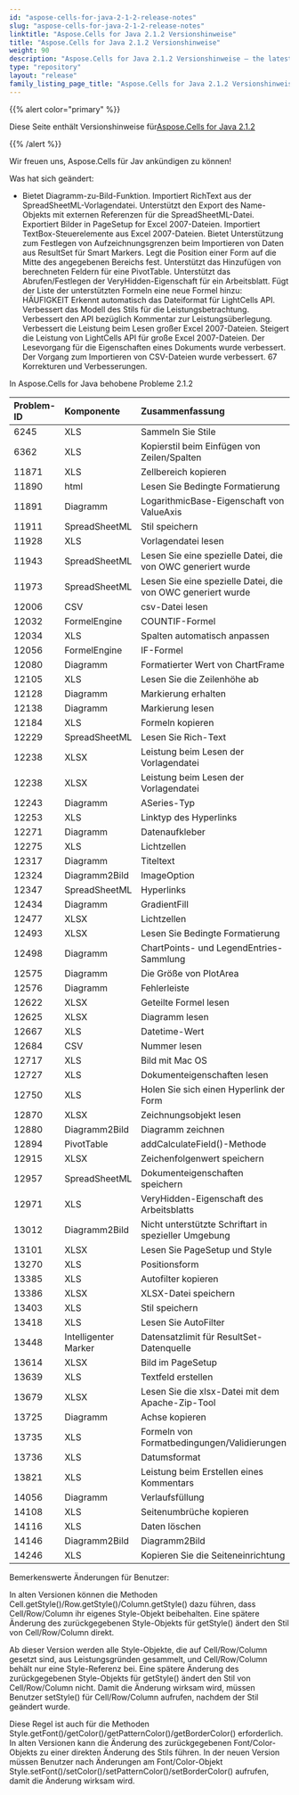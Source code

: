 ```yaml
---
id: "aspose-cells-for-java-2-1-2-release-notes"
slug: "aspose-cells-for-java-2-1-2-release-notes"
linktitle: "Aspose.Cells for Java 2.1.2 Versionshinweise"
title: "Aspose.Cells for Java 2.1.2 Versionshinweise"
weight: 90
description: "Aspose.Cells for Java 2.1.2 Versionshinweise – the latest updates and fixes."
type: "repository"
layout: "release"
family_listing_page_title: "Aspose.Cells for Java 2.1.2 Versionshinweise"
---
```

{{% alert color="primary" %}} 

 Diese Seite enthält Versionshinweise für[Aspose.Cells for Java 2.1.2](https://releases.aspose.com/cells/java/new-releases/aspose.cells-for-java-2.1.2/)

{{% /alert %}} 

 Wir freuen uns, Aspose.Cells für Jav ankündigen zu können!

 Was hat sich geändert:

- Bietet Diagramm-zu-Bild-Funktion.
 Importiert RichText aus der SpreadSheetML-Vorlagendatei.
 Unterstützt den Export des Name-Objekts mit externen Referenzen für die SpreadSheetML-Datei.
Exportiert Bilder in PageSetup for Excel 2007-Dateien.
 Importiert TextBox-Steuerelemente aus Excel 2007-Dateien.
 Bietet Unterstützung zum Festlegen von Aufzeichnungsgrenzen beim Importieren von Daten aus ResultSet für Smart Markers.
 Legt die Position einer Form auf die Mitte des angegebenen Bereichs fest.
 Unterstützt das Hinzufügen von berechneten Feldern für eine PivotTable.
 Unterstützt das Abrufen/Festlegen der VeryHidden-Eigenschaft für ein Arbeitsblatt.
 Fügt der Liste der unterstützten Formeln eine neue Formel hinzu: HÄUFIGKEIT
 Erkennt automatisch das Dateiformat für LightCells API.
 Verbessert das Modell des Stils für die Leistungsbetrachtung.
 Verbessert den API bezüglich Kommentar zur Leistungsüberlegung.
 Verbessert die Leistung beim Lesen großer Excel 2007-Dateien.
 Steigert die Leistung von LightCells API für große Excel 2007-Dateien.
 Der Lesevorgang für die Eigenschaften eines Dokuments wurde verbessert.
 Der Vorgang zum Importieren von CSV-Dateien wurde verbessert.
 67 Korrekturen und Verbesserungen.

In Aspose.Cells for Java behobene Probleme 2.1.2



|**Problem-ID** |**Komponente** |**Zusammenfassung** |
|:- |:- |:- |
|6245 | XLS| Sammeln Sie Stile|
|6362 | XLS| Kopierstil beim Einfügen von Zeilen/Spalten|
|11871 | XLS| Zellbereich kopieren|
|11890 | html| Lesen Sie Bedingte Formatierung|
|11891 | Diagramm| LogarithmicBase-Eigenschaft von ValueAxis|
|11911 | SpreadSheetML| Stil speichern|
|11928 | XLS| Vorlagendatei lesen|
|11943 | SpreadSheetML| Lesen Sie eine spezielle Datei, die von OWC generiert wurde|
|11973 | SpreadSheetML| Lesen Sie eine spezielle Datei, die von OWC generiert wurde|
|12006 |CSV | csv-Datei lesen|
|12032 | FormelEngine| COUNTIF-Formel|
|12034 | XLS| Spalten automatisch anpassen|
|12056 | FormelEngine| IF-Formel|
|12080 | Diagramm| Formatierter Wert von ChartFrame|
|12105 | XLS| Lesen Sie die Zeilenhöhe ab|
|12128 | Diagramm| Markierung erhalten|
|12138 | Diagramm| Markierung lesen|
|12184 | XLS| Formeln kopieren|
|12229 | SpreadSheetML| Lesen Sie Rich-Text|
|12238 | XLSX| Leistung beim Lesen der Vorlagendatei|
|12238 | XLSX| Leistung beim Lesen der Vorlagendatei|
|12243 | Diagramm| ASeries-Typ|
|12253 | XLS| Linktyp des Hyperlinks|
|12271 | Diagramm| Datenaufkleber|
|12275 | XLS| Lichtzellen|
|12317 | Diagramm| Titeltext|
|12324 | Diagramm2Bild| ImageOption|
|12347 | SpreadSheetML| Hyperlinks|
|12434 | Diagramm| GradientFill|
|12477 | XLSX| Lichtzellen|
|12493 | XLSX| Lesen Sie Bedingte Formatierung|
|12498 | Diagramm| ChartPoints- und LegendEntries-Sammlung|
|12575 | Diagramm| Die Größe von PlotArea|
|12576 | Diagramm| Fehlerleiste|
|12622 | XLSX| Geteilte Formel lesen|
|12625 | XLSX| Diagramm lesen|
|12667 | XLS| Datetime-Wert|
|12684 |CSV |Nummer lesen|
|12717 | XLS| Bild mit Mac OS|
|12727 | XLS| Dokumenteigenschaften lesen|
|12750 | XLS| Holen Sie sich einen Hyperlink der Form|
|12870 | XLSX| Zeichnungsobjekt lesen|
|12880 | Diagramm2Bild| Diagramm zeichnen|
|12894 | PivotTable| addCalculateField()-Methode|
|12915 | XLSX| Zeichenfolgenwert speichern|
|12957 | SpreadSheetML| Dokumenteigenschaften speichern|
|12971 | XLS| VeryHidden-Eigenschaft des Arbeitsblatts|
|13012 | Diagramm2Bild| Nicht unterstützte Schriftart in spezieller Umgebung|
|13101 | XLSX| Lesen Sie PageSetup und Style|
|13270 | XLS| Positionsform|
|13385 | XLS| Autofilter kopieren|
|13386 | XLSX| XLSX-Datei speichern|
|13403 | XLS| Stil speichern|
|13418 | XLS| Lesen Sie AutoFilter|
|13448 | Intelligenter Marker| Datensatzlimit für ResultSet-Datenquelle|
|13614 | XLSX| Bild im PageSetup|
|13639 | XLS| Textfeld erstellen|
|13679 | XLSX| Lesen Sie die xlsx-Datei mit dem Apache-Zip-Tool|
|13725 | Diagramm| Achse kopieren|
|13735 | XLS| Formeln von Formatbedingungen/Validierungen|
|13736 | XLS| Datumsformat|
|13821 | XLS| Leistung beim Erstellen eines Kommentars|
|14056 | Diagramm| Verlaufsfüllung|
|14108 | XLS| Seitenumbrüche kopieren|
|14116 | XLS| Daten löschen|
|14146 | Diagramm2Bild| Diagramm2Bild|
|14246 | XLS| Kopieren Sie die Seiteneinrichtung|


 Bemerkenswerte Änderungen für Benutzer:



In alten Versionen können die Methoden Cell.getStyle()/Row.getStyle()/Column.getStyle() dazu führen, dass Cell/Row/Column ihr eigenes Style-Objekt beibehalten. Eine spätere Änderung des zurückgegebenen Style-Objekts für getStyle() ändert den Stil von Cell/Row/Column direkt.

 Ab dieser Version werden alle Style-Objekte, die auf Cell/Row/Column gesetzt sind, aus Leistungsgründen gesammelt, und Cell/Row/Column behält nur eine Style-Referenz bei. Eine spätere Änderung des zurückgegebenen Style-Objekts für getStyle() ändert den Stil von Cell/Row/Column nicht. Damit die Änderung wirksam wird, müssen Benutzer setStyle() für Cell/Row/Column aufrufen, nachdem der Stil geändert wurde.

Diese Regel ist auch für die Methoden Style.getFont()/getColor()/getPatternColor()/getBorderColor() erforderlich. In alten Versionen kann die Änderung des zurückgegebenen Font/Color-Objekts zu einer direkten Änderung des Stils führen. In der neuen Version müssen Benutzer nach Änderungen am Font/Color-Objekt Style.setFont()/setColor()/setPatternColor()/setBorderColor() aufrufen, damit die Änderung wirksam wird.
